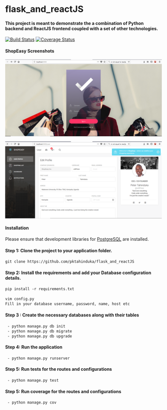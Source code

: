 # flask_and_reactJS
#### This project is meant to demonstrate the a combination of Python backend and ReactJS frontend coupled with a set of other technologies.
[![Build Status](https://travis-ci.org/pktahinduka/flask_and_reactJS.svg?branch=master)](https://travis-ci.org/pktahinduka/flask_and_reactJS)
[![Coverage Status](https://coveralls.io/repos/github/pktahinduka/shopeasy-flask-rest-api/badge.svg?branch=TravisCI-Test)](https://coveralls.io/github/pktahinduka/shopeasy-flask-rest-api?branch=TravisCI-Test)

#### ShopEasy Screenshots
![alt text](screenshots/login.PNG)

![alt text](screenshots/user.png)


#### Installation

Please ensure that development libraries for [PostgreSQL](http://techarena51.com/index.php/flask-sqlalchemy-postgresql-tutorial/) are installed.

#### Step 1: Clone the project to your application folder.

    git clone https://github.com/pktahinduka/flask_and_reactJS

#### Step 2: Install the requirements and add your Database configuration details.

    pip install -r requirements.txt

    vim config.py
    Fill in your database username, password, name, host etc

#### Step 3 : Create the necessary databases along with their tables

     - python manage.py db init
     - python manage.py db migrate
     - python manage.py db upgrade
     

#### Step 4: Run the application 
     
     - python manage.py runserver

#### Step 5: Run tests for the routes and configurations
    
     - python manage.py test

#### Step 5: Run coverage for the routes and configurations
    
     - python manage.py cov